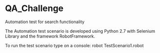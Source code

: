 # QA_Challenge
Automation test for search functionality

The Automation test scenario is developed using Python 2.7 with Selenium Library and the framework RobotFramework.

To run the test scenario type on a console:            robot TestScenario1.robot
